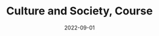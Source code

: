 ---
title: "Culture and Society, Course"
collection: teaching
type: "Teaching Assistant, Undergraduate-level"
permalink: /teaching/teaching-sociology
venue: "Department of Sociology, Emory University"
date: 2022-09-01
location: "Atlanta, GA USA"
---